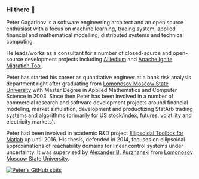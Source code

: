 ### Hi there 👋

Peter Gagarinov is a software engineering architect and an open source enthusiast with a focus on machine learning, trading system, applied financial and mathematical modelling, distributed systems and technical computing.

He leads/works as a consultant for a number of closed-source and open-source  development projects including [Alliedium](https://alliedium.alliedtesting.com/) and [Apache Ignite Migration Tool](https://github.com/Alliedium/ignite-migration-tool).

Peter has started his career as quantitative engineer at a bank risk analysis department right after graduating from [Lomonosov Moscow State University](https://www.msu.ru/en/) with Master Degree in Applied Mathematics and Computer Science in 2003. Since then Peter has been involved in a number of commercial research and software development projects around financial modeling, market simulation, development and productizing StatArb trading systems and algorithms (primarily for US stock/index, futures, volatility and electricity markets). 

Peter had been involved in academic R&D project [Ellipsoidal Toolbox for Matlab](https://github.com/SystemAnalysisDpt-CMC-MSU/ellipsoids) up until 2016. His thesis, defended in 2014, focuses on ellipsoidal approximations of reachability domains for linear control systems
under uncertainty. It was supervised by [Alexander B. Kurzhanski](http://sa.cs.msu.su/staff/kurzhanski/en) from [Lomonosov Moscow State University](https://www.msu.ru/en/). 

[![Peter's GitHub stats](https://github-readme-stats.vercel.app/api?username=pgagarinov)](https://github.com/anuraghazra/github-readme-stats)

